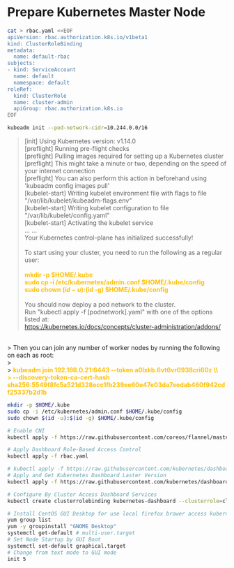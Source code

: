 # Prepare Kubernetes Master Node
```bash
cat > rbac.yaml <<EOF
apiVersion: rbac.authorization.k8s.io/v1beta1
kind: ClusterRoleBinding
metadata:
  name: default-rbac
subjects:
- kind: ServiceAccount
  name: default
  namespace: default
roleRef:
  kind: ClusterRole
  name: cluster-admin
  apiGroup: rbac.authorization.k8s.io
EOF

kubeadm init --pod-network-cidr=10.244.0.0/16
```


> [init] Using Kubernetes version: v1.14.0<br/>
> [preflight] Running pre-flight checks<br/>
> [preflight] Pulling images required for setting up a Kubernetes cluster<br/>
> [preflight] This might take a minute or two, depending on the speed of your internet connection<br/>
> [preflight] You can also perform this action in beforehand using 'kubeadm config images pull'<br/>
> [kubelet-start] Writing kubelet environment file with flags to file "/var/lib/kubelet/kubeadm-flags.env"<br/>
> [kubelet-start] Writing kubelet configuration to file "/var/lib/kubelet/config.yaml"<br/>
> [kubelet-start] Activating the kubelet service<br/>
> ... ...<br/>
> Your Kubernetes control-plane has initialized successfully!<br/>
> <br/>
> To start using your cluster, you need to run the following as a regular user:<br/>
> <br/>
>   <B><font color="#FFBF00">mkdir -p $HOME/.kube<br/>
>   sudo cp -i /etc/kubernetes/admin.conf $HOME/.kube/config<br/>
>   sudo chown $(id -u):$(id -g) $HOME/.kube/config<br/></font></B>
> <br/>
> You should now deploy a pod network to the cluster.<br/>
> Run "kubectl apply -f [podnetwork].yaml" with one of the options listed at:<br/>
>   https://kubernetes.io/docs/concepts/cluster-administration/addons/<br/>
<br/>
> Then you can join any number of worker nodes by running the following on each as root:<br/>
> <br/>
> <B><font color="#FFBF00">kubeadm join 192.168.0.21:6443 --token a0lxkb.6vt6vr0938cri60z \\<br/>
>     --discovery-token-ca-cert-hash sha256:5549f8fc5a521d328ecc1fb239ee60e47e03da7eedab460f942cdf25337b2d1b<br/></font></B>

```bash
mkdir -p $HOME/.kube
sudo cp -i /etc/kubernetes/admin.conf $HOME/.kube/config
sudo chown $(id -u):$(id -g) $HOME/.kube/config

# Enable CNI
kubectl apply -f https://raw.githubusercontent.com/coreos/flannel/master/Documentation/kube-flannel.yml

# Apply Dashboard Role-Based Access Control
kubectl apply -f rbac.yaml

# kubectl apply -f https://raw.githubusercontent.com/kubernetes/dashboard/master/src/deploy/recommended/kubernetes-dashboard.yaml
# Apply and Get Kubernetes Dashboard Laster Version
kubectl apply -f https://raw.githubusercontent.com/kubernetes/dashboard/v1.10.1/src/deploy/recommended/kubernetes-dashboard.yaml

# Configure By Cluster Access Dashboard Services
kubectl create clusterrolebinding kubernetes-dashboard --clusterrole=cluster-admin --serviceaccount=kube-system:kubernetes-dashboard

# Install CentOS GUI Desktop for use local firefox brower access kubernetes dashboard
yum group list
yum -y groupinstall "GNOME Desktop"
systemctl get-default # multi-user.target
# Set Node Startup by GUI Boot
systemctl set-default graphical.target
# Change from text mode to GUI mode
init 5
```
